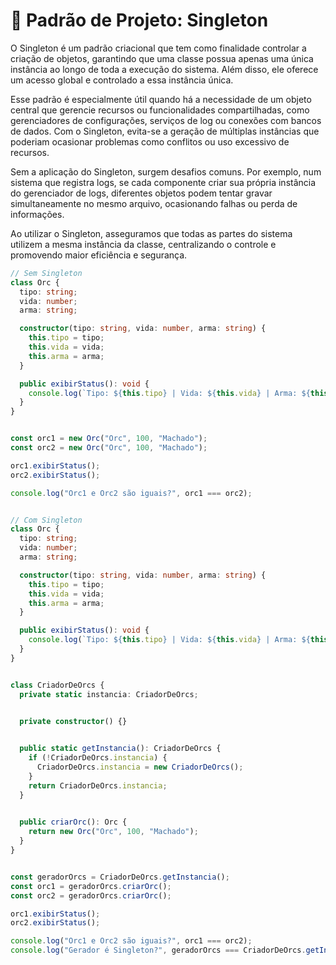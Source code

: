 # 🧩 Padrão de Projeto: Singleton

O Singleton é um padrão criacional que tem como finalidade controlar a criação de objetos, garantindo que uma classe possua apenas uma única instância ao longo de toda a execução do sistema. Além disso, ele oferece um acesso global e controlado a essa instância única.

Esse padrão é especialmente útil quando há a necessidade de um objeto central que gerencie recursos ou funcionalidades compartilhadas, como gerenciadores de configurações, serviços de log ou conexões com bancos de dados. Com o Singleton, evita-se a geração de múltiplas instâncias que poderiam ocasionar problemas como conflitos ou uso excessivo de recursos.

Sem a aplicação do Singleton, surgem desafios comuns. Por exemplo, num sistema que registra logs, se cada componente criar sua própria instância do gerenciador de logs, diferentes objetos podem tentar gravar simultaneamente no mesmo arquivo, ocasionando falhas ou perda de informações.

Ao utilizar o Singleton, asseguramos que todas as partes do sistema utilizem a mesma instância da classe, centralizando o controle e promovendo maior eficiência e segurança.

```ts
// Sem Singleton
class Orc {
  tipo: string;
  vida: number;
  arma: string;

  constructor(tipo: string, vida: number, arma: string) {
    this.tipo = tipo;
    this.vida = vida;
    this.arma = arma;
  }

  public exibirStatus(): void {
    console.log(`Tipo: ${this.tipo} | Vida: ${this.vida} | Arma: ${this.arma}`);
  }
}


const orc1 = new Orc("Orc", 100, "Machado");
const orc2 = new Orc("Orc", 100, "Machado");

orc1.exibirStatus(); 
orc2.exibirStatus(); 

console.log("Orc1 e Orc2 são iguais?", orc1 === orc2); 


// Com Singleton
class Orc {
  tipo: string;
  vida: number;
  arma: string;

  constructor(tipo: string, vida: number, arma: string) {
    this.tipo = tipo;
    this.vida = vida;
    this.arma = arma;
  }

  public exibirStatus(): void {
    console.log(`Tipo: ${this.tipo} | Vida: ${this.vida} | Arma: ${this.arma}`);
  }
}


class CriadorDeOrcs {
  private static instancia: CriadorDeOrcs;


  private constructor() {}

 
  public static getInstancia(): CriadorDeOrcs {
    if (!CriadorDeOrcs.instancia) {
      CriadorDeOrcs.instancia = new CriadorDeOrcs();
    }
    return CriadorDeOrcs.instancia;
  }

 
  public criarOrc(): Orc {
    return new Orc("Orc", 100, "Machado");
  }
}


const geradorOrcs = CriadorDeOrcs.getInstancia();
const orc1 = geradorOrcs.criarOrc();
const orc2 = geradorOrcs.criarOrc();

orc1.exibirStatus(); 
orc2.exibirStatus(); 

console.log("Orc1 e Orc2 são iguais?", orc1 === orc2); 
console.log("Gerador é Singleton?", geradorOrcs === CriadorDeOrcs.getInstancia());


